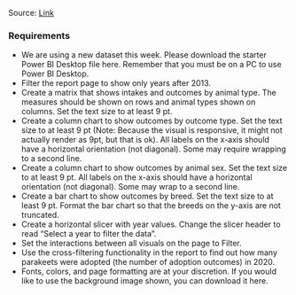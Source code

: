 Source: [Link](https://www.workout-wednesday.com/2021/02/09/pbi-2021-w06/)

### Requirements

- We are using a new dataset this week. Please download the starter Power BI Desktop file here. Remember that you must be on a PC to use Power BI Desktop.
- Filter the report page to show only years after 2013. 
- Create a matrix that shows intakes and outcomes by animal type. The measures should be shown on rows and animal types shown on columns. Set the text size to at least 9 pt.
- Create a column chart to show outcomes by outcome type. Set the text size to at least 9 pt (Note: Because the visual is responsive, it might not actually render as 9pt, but that is ok). All labels on the x-axis should have a horizontal orientation (not diagonal). Some may require wrapping to a second line. 
- Create a column chart to show outcomes by animal sex. Set the text size to at least 9 pt. All labels on the x-axis should have a horizontal orientation (not diagonal). Some may wrap to a second line. 
- Create a bar chart to show outcomes by breed. Set the text size to at least 9 pt. Format the bar chart so that the breeds on the y-axis are not truncated. 
- Create a horizontal slicer with year values. Change the slicer header to read “Select a year to filter the data”. 
- Set the interactions between all visuals on the page to Filter. 
- Use the cross-filtering functionality in the report to find out how many parakeets were adopted (the number of adoption outcomes) in 2020.
- Fonts, colors, and page formatting are at your discretion. If you would like to use the background image shown, you can download it here.
